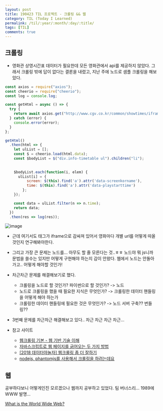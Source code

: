 ```yaml
---
layout: post
title: 190423 TIL 프로젝트 - 크롤링 && 웹
category: TIL (Today I Learned)
permalink: /til/:year/:month/:day/:title/
tags: [TIL]
comments: true
---
```


## **크롤링**

- 영화관 상영시간표 데이터가 필요한데 모든 영화관에서 api를 제공하지 않았다. 그래서 크롤링 밖에 답이 없다는 결론을 내렸고, 지난 주에 노드로 샘플 크롤링을 해보았다. 

```js
const axios = require("axios");
const cheerio = require("cheerio");
const log = console.log;

const getHtml = async () => {
  try {
    return await axios.get("http://www.cgv.co.kr/common/showtimes/iframeTheater.aspx?areacode=01&theatercode=0056&date=20190418");
  } catch (error) {
    console.error(error);
  }
};

getHtml()
  .then(html => {
    let ulList = [];
    const $ = cheerio.load(html.data);
    const $bodyList = $("div.info-timetable ul").children("li");
    
 
    $bodyList.each(function(i, elem) {
      ulList[i] = {
          screen: $(this).find('a').attr('data-screenkorname'),
          time: $(this).find('a').attr('data-playstarttime')  
        };
    });

    const data = ulList.filter(n => n.time);
    return data;
  })
  .then(res => log(res));
  ```

  ![image](https://user-images.githubusercontent.com/40848630/56631516-92755e80-6690-11e9-8ae3-87c7284391d1.png)


- 근데 여기서도 태그가 iframe으로 감싸져 있어서 영화마다 개별 url를 어떻게 따올 것인지 연구해봐야한다. 

- 그리고 가장 큰 문제는 노드를... 아무도 할 줄 모른다는 것..ㅎㅎ 노드야 뭐 js니까 문법을 쓸수는 있지만 어떻게 구현해야 하는지 감이 안왔다. 웹에서 노드는 안돌아가고.. 어떻게 해야할 것인가! 

- 차근차근 문제를 해결해보기로 했다.

    - 크롤링을 노드로 할 것인가? 파이썬으로 할 것인가? -> 노드
    - 노드로 크롤링을 했을 때 필요한 지식은 무엇인가? -> 크롤링한 데이터 핸들링을 어떻게 해야 하는가 
    - 크롤링한 데이터 핸들링에 필요한 것은 무엇인가? -> 노드 서버 구축?? 번들링?? 

- 3번째 문제를 차근차근 해결해보고 있다.. 차근 차근 차근 차근... 

- 참고 사이트
    - [웹크롤링 기본 - 웹 기반 기술 이해](https://www.fun-coding.org/crawl_basic1.html)
    - [자바스크립트로 웹 페이지를 긁어오는 두 가지 방법](https://qjatjr0417.blogspot.com/2018/04/blog-post_13.html)
    - [[2018 데이터야놀자] 웹크롤링 좀 더 잘하기](https://www.slideshare.net/wangwonLee/2018-datayanolja-moreeffectivewebcrawling)
    - [nodejs, phantomjs를 사용해서 크롤링을 하려는데요](https://okky.kr/article/402832)



## **웹**

공부하다보니 어떻게인진 모르겠으나 웹까지 공부하고 있었다. 팀 버너스리... 1989에 WWW 발명... 

[What is the World Wide Web?](https://ed.ted.com/lessons/what-is-the-world-wide-web-twila-camp#review)

